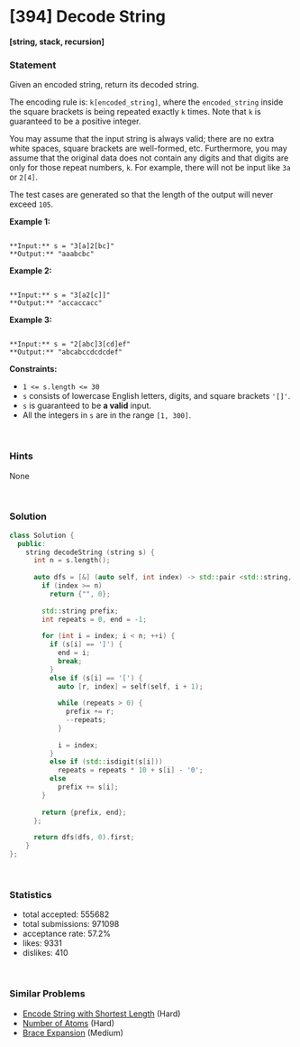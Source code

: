# [394] Decode String

**[string, stack, recursion]**

### Statement

Given an encoded string, return its decoded string.

The encoding rule is: `k[encoded_string]`, where the `encoded_string` inside the square brackets is being repeated exactly `k` times. Note that `k` is guaranteed to be a positive integer.

You may assume that the input string is always valid; there are no extra white spaces, square brackets are well-formed, etc. Furthermore, you may assume that the original data does not contain any digits and that digits are only for those repeat numbers, `k`. For example, there will not be input like `3a` or `2[4]`.

The test cases are generated so that the length of the output will never exceed `105`.


**Example 1:**

```

**Input:** s = "3[a]2[bc]"
**Output:** "aaabcbc"

```

**Example 2:**

```

**Input:** s = "3[a2[c]]"
**Output:** "accaccacc"

```

**Example 3:**

```

**Input:** s = "2[abc]3[cd]ef"
**Output:** "abcabccdcdcdef"

```

**Constraints:**
* `1 <= s.length <= 30`
* `s` consists of lowercase English letters, digits, and square brackets `'[]'`.
* `s` is guaranteed to be **a valid** input.
* All the integers in `s` are in the range `[1, 300]`.


<br>

### Hints

None

<br>

### Solution

```cpp
class Solution {
  public:
    string decodeString (string s) {
      int n = s.length();
      
      auto dfs = [&] (auto self, int index) -> std::pair <std::string, int> {
        if (index >= n)
          return {"", 0};
        
        std::string prefix;
        int repeats = 0, end = -1;
        
        for (int i = index; i < n; ++i) {
          if (s[i] == ']') {
            end = i;
            break;
          }
          else if (s[i] == '[') {
            auto [r, index] = self(self, i + 1);
            
            while (repeats > 0) {
              prefix += r;
              --repeats;
            }
            
            i = index;
          }
          else if (std::isdigit(s[i]))
            repeats = repeats * 10 + s[i] - '0';
          else
            prefix += s[i];
        }
        
        return {prefix, end};
      };
      
      return dfs(dfs, 0).first;
    }
};
```

<br>

### Statistics

- total accepted: 555682
- total submissions: 971098
- acceptance rate: 57.2%
- likes: 9331
- dislikes: 410

<br>

### Similar Problems

- [Encode String with Shortest Length](https://leetcode.com/problems/encode-string-with-shortest-length) (Hard)
- [Number of Atoms](https://leetcode.com/problems/number-of-atoms) (Hard)
- [Brace Expansion](https://leetcode.com/problems/brace-expansion) (Medium)
